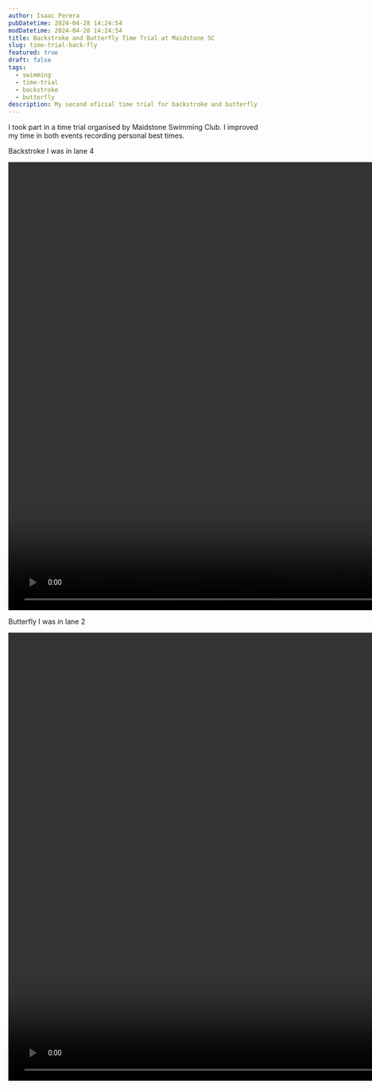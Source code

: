 ```yaml
---
author: Isaac Perera
pubDatetime: 2024-04-28 14:24:54
modDatetime: 2024-04-28 14:24:54
title: Backstroke and Butterfly Time Trial at Maidstone SC
slug: time-trial-back-fly
featured: true
draft: false
tags:
  - swimming
  - time-trial
  - backstroke
  - butterfly
description: My second oficial time trial for backstroke and butterfly.
---
```


I took part in a time trial organised by Maidstone Swimming Club. I improved my time in
both events recording personal best times.

Backstroke
I was in lane 4

<video id="1" class="video-js vjs-default-skin" controls preload="auto" width="1600" height="900">
<source src="https://isaacperera-media.s3.eu-west-2.amazonaws.com/apr-2024/IMG_3017.MOV" type='video/mp4' />
</video>

Butterfly
I was in lane 2

<video id="2" class="video-js vjs-default-skin" controls preload="auto" width="1600" height="900">
<source src="https://isaacperera-media.s3.eu-west-2.amazonaws.com/apr-2024/IMG_3021.MOV" type='video/mp4' />
</video>

